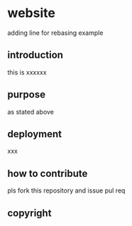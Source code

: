 # website

adding line for rebasing example


## introduction

this is xxxxxx

## purpose

as stated above

## deployment 

xxx

## how to contribute
pls fork this repository and issue pul req
## copyright
